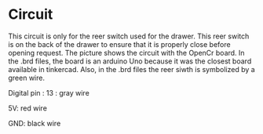 # Circuit
This circuit is only for the reer switch used for the drawer. 
This reer switch is on the back of the drawer to ensure that it is properly close before opening request.
The picture shows the circuit with the OpenCr board. In the .brd files, the board is an arduino Uno because it was the closest board available in tinkercad. Also, in the .brd files the reer siwth is symbolized by a green wire.

Digital pin : 13 : gray wire

5V: red wire

GND: black wire
